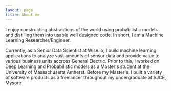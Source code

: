 ```yaml
---
layout: page
title: About me
---
```


I enjoy constructing abstractions of the world using probabilistic models and distilling them into usable well designed code. In short, I am a Machine Learning Researcher/Engineer.

Currently, as a Senior Data Scientist at Wise.io, I build machine learning applications to analyze vast amounts of sensor data and provide value to various business units accross General Electric. Prior to this, I worked on Deep Learning and Probabilistic models as a Master's student at the University of Massachusetts Amherst. Before my Master's, I built a variety of software products as a freelancer throughout my undergraduate at SJCE, Mysore. 